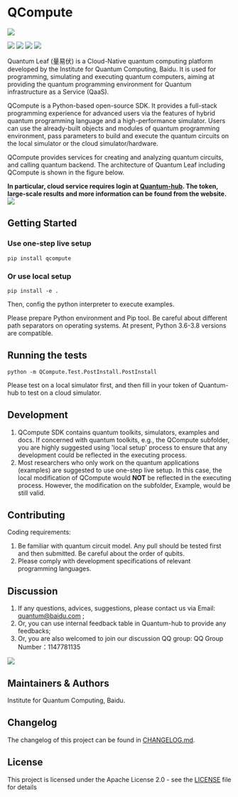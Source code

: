 # QCompute
![](https://release-data.cdn.bcebos.com/github-qleaf%2F%E9%87%8F%E6%98%93%E4%BC%8F%E5%9B%BE%E6%A0%87.png)

[![](https://img.shields.io/badge/license-Apache%202.0-green)](./LICENSE) [![](https://img.shields.io/badge/build-passing-green)]() ![](https://img.shields.io/badge/Python-3.6--3.8-blue) ![](https://img.shields.io/badge/release-v1.1.0-blue)

Quantum Leaf (量易伏) is a Cloud-Native quantum computing platform developed by the Institute for Quantum Computing, Baidu. It is used for programming, simulating and executing quantum computers, aiming at providing the quantum programming environment for Quantum infrastructure as a Service (QaaS). 

QCompute is a Python-based open-source SDK. It provides a full-stack programming experience for advanced users via the features of hybrid quantum programming language  and a high-performance simulator. Users can use the already-built objects and modules of quantum programming environment, pass parameters to build and execute the quantum circuits on the local simulator or the cloud simulator/hardware.

QCompute provides services for creating and analyzing quantum circuits, and calling quantum backend. The architecture of Quantum Leaf including QCompute is shown in the figure below.

**In particular, cloud service requires login at [Quantum-hub](https://quantum-hub.baidu.com). The token, large-scale results and more information can be found from the website.**
![](https://release-data.cdn.bcebos.com/github-qleaf%2FArchitecture-EN.png)

## Getting Started
### Use one-step live setup

    pip install qcompute

### Or use local setup 

    pip install -e .

Then, config the python interpreter to execute examples.


Please prepare Python environment and Pip tool. Be careful about different path separators on operating systems. At present, Python 3.6-3.8 versions are compatible.

## Running the tests

    python -m QCompute.Test.PostInstall.PostInstall

Please test on a local simulator first, and then fill in your token of Quantum-hub to test on a cloud simulator.

## Development
1. QCompute SDK contains quantum toolkits, simulators, examples and docs. If concerned with quantum toolkits, e.g., the QCompute subfolder, you are highly suggested using 'local setup' process to ensure that any development could be reflected in the executing process. 
2. Most researchers who only work on the quantum applications (examples) are suggested to use one-step live setup. In this case, the local modification of QCompute would **NOT** be reflected in the executing process. However, the modification on the subfolder, Example, would be still valid.

## Contributing
Coding requirements:

1. Be familiar with quantum circuit model. Any pull should be tested first and then submitted. Be careful about the order of qubits.
2. Please comply with development specifications of relevant programming languages.

## Discussion
1. If any questions, advices, suggestions, please contact us via Email: quantum@baidu.com ;
2. Or, you can use internal feedback table in Quantum-hub to provide any feedbacks;
3. Or, you are also welcomed to join our discussion QQ group:
QQ Group Number：1147781135

![](https://release-data.cdn.bcebos.com/github-qleaf%2Fqrcode.png)

## Maintainers & Authors
Institute for Quantum Computing, Baidu.

## Changelog
The changelog of this project can be found in [CHANGELOG.md](https://github.com/baidu/QCompute/blob/master/CHANGELOG.md).

## License
This project is licensed under the Apache License 2.0 - see the [LICENSE](https://github.com/baidu/QCompute/blob/master/LICENSE) file for details



